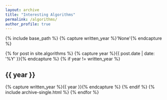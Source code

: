 ```yaml
---
layout: archive
title: "Interesting Algorithms"
permalink: /algorithms/
author_profile: true
---
```


{% include base_path %}
{% capture written_year %}'None'{% endcapture %}

{% for post in site.algorithms %}
  {% capture year %}{{ post.date | date: '%Y' }}{% endcapture %}
  {% if year != written_year %}
    <h2 id="{{ year | slugify }}" class="archive__subtitle">{{ year }}</h2>
    {% capture written_year %}{{ year }}{% endcapture %}
  {% endif %}
  {% include archive-single.html %}
{% endfor %}